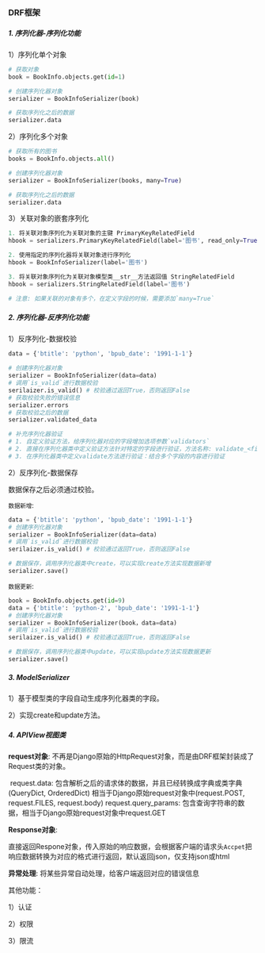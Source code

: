 ### DRF框架

##### 1. 序列化器-序列化功能

1）序列化单个对象

```python
# 获取对象
book = BookInfo.objects.get(id=1)

# 创建序列化器对象
serializer = BookInfoSerializer(book)

# 获取序列化之后的数据
serializer.data
```

2）序列化多个对象

```python
# 获取所有的图书
books = BookInfo.objects.all()

# 创建序列化器对象
serializer = BookInfoSerializer(books, many=True)

# 获取序列化之后的数据
serializer.data
```

3）关联对象的嵌套序列化

```python
1. 将关联对象序列化为关联对象的主键 PrimaryKeyRelatedField
hbook = serializers.PrimaryKeyRelatedField(label='图书', read_only=True)

2. 使用指定的序列化器将关联对象进行序列化
hbook = BookInfoSerializer(label='图书')

3. 将关联对象序列化为关联对象模型类__str__方法返回值 StringRelatedField
hbook = serializers.StringRelatedField(label='图书')

# 注意: 如果关联的对象有多个，在定义字段的时候，需要添加`many=True`
```

##### 2. 序列化器-反序列化功能

1）反序列化-数据校验

```python
data = {'btitle': 'python', 'bpub_date': '1991-1-1'}

# 创建序列化器对象
serializer = BookInfoSerializer(data=data)
# 调用`is_valid`进行数据校验
serilaizer.is_valid() # 校验通过返回True，否则返回False
# 获取校验失败的错误信息
serializer.errors
# 获取校验之后的数据
serializer.validated_data

# 补充序列化器验证
# 1. 自定义验证方法，给序列化器对应的字段增加选项参数`validators`
# 2. 直接在序列化器类中定义验证方法针对特定的字段进行验证，方法名称: validate_<fieldname>
# 3. 在序列化器类中定义validate方法进行验证：结合多个字段的内容进行验证
```

2）反序列化-数据保存

数据保存之后必须通过校验。

`数据新增`:

```python
data = {'btitle': 'python', 'bpub_date': '1991-1-1'}
# 创建序列化器对象
serializer = BookInfoSerializer(data=data)
# 调用`is_valid`进行数据校验
serilaizer.is_valid() # 校验通过返回True，否则返回False

# 数据保存，调用序列化器类中create，可以实现create方法实现数据新增
serializer.save()
```

`数据更新`:

```python
book = BookInfo.objects.get(id=9)
data = {'btitle': 'python-2', 'bpub_date': '1991-1-1'}
# 创建序列化器对象
serializer = BookInfoSerializer(book，data=data)
# 调用`is_valid`进行数据校验
serilaizer.is_valid() # 校验通过返回True，否则返回False

# 数据保存，调用序列化器类中update，可以实现update方法实现数据更新
serializer.save()
```

##### 3. ModelSerializer

1）基于模型类的字段自动生成序列化器类的字段。

2）实现create和update方法。

##### 4. APIView视图类

**request对象**: 不再是Django原始的HttpRequest对象，而是由DRF框架封装成了Request类的对象。

​	request.data: 包含解析之后的请求体的数据，并且已经转换成字典或类字典(QueryDict, OrderedDict)
                相当于Django原始request对象中(request.POST, request.FILES, request.body)
    	request.query_params: 包含查询字符串的数据，相当于Django原始request对象中request.GET

**Response对象**:

​	直接返回Respone对象，传入原始的响应数据，会根据客户端的请求头`Accpet`把响应数据转换为对应的格式进行返回，默认返回json，仅支持json或html

**异常处理**: 将某些异常自动处理，给客户端返回对应的错误信息

其他功能：

1）认证

2）权限

3）限流









